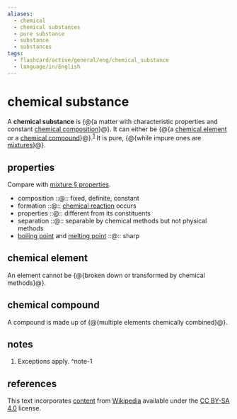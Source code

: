 ```yaml
---
aliases:
  - chemical
  - chemical substances
  - pure substance
  - substance
  - substances
tags:
  - flashcard/active/general/eng/chemical_substance
  - language/in/English
---
```


# chemical substance

A __chemical substance__ is {@{a matter with characteristic properties and constant [chemical composition](chemical%20composition.md)}@}. It can either be {@{a [chemical element](#chemical%20element) or a [chemical compound](#chemical%20compound)}@}.<sup>[1](#^note-1)</sup> It is pure, {@{while impure ones are [mixtures](mixture.md)}@}. <!--SR:!2028-03-06,1164,250!2028-11-23,1538,310!2028-06-24,1491,350-->

## properties

Compare with [mixture § properties](mixture.md#properties).

- composition ::@:: fixed, definite, constant <!--SR:!2028-11-18,1534,310!2025-04-23,319,358-->
- formation ::@:: [chemical reaction](chemical%20reaction.md) occurs <!--SR:!2027-10-06,1287,350!2025-04-18,315,358-->
- properties ::@:: different from its constituents <!--SR:!2028-10-18,1490,310!2025-07-02,376,358-->
- separation ::@:: separable by chemical methods but not physical methods <!--SR:!2026-01-01,769,330!2025-03-25,276,338-->
- [boiling point](boiling%20point.md) and [melting point](melting%20point.md) ::@:: sharp <!--SR:!2026-02-14,806,330!2027-11-03,1040,358-->

## chemical element

An element cannot be {@{broken down or transformed by chemical methods}@}. <!--SR:!2026-04-11,783,290-->

## chemical compound

A compound is made up of {@{multiple elements chemically combined}@}. <!--SR:!2025-05-15,553,290-->

## notes

1. Exceptions apply. ^note-1

## references

This text incorporates [content](https://en.wikipedia.org/wiki/chemical_substance) from [Wikipedia](Wikipedia.md) available under the [CC BY-SA 4.0](https://creativecommons.org/licenses/by-sa/4.0/) license.
